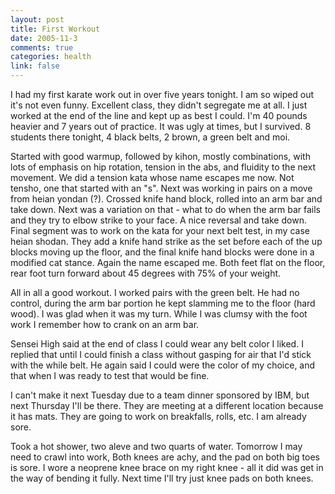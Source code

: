 ```yaml
--- 
layout: post
title: First Workout
date: 2005-11-3
comments: true
categories: health
link: false
---
```

I had my first karate work out in over five years tonight. I am so wiped out it's not even funny. Excellent class, they didn't segregate me at all. I just worked at the end of the line and kept up as best I could. I'm 40 pounds heavier and 7 years out of practice. It was ugly at times, but I survived. 8 students there tonight, 4 black belts, 2 brown, a green belt and moi.

Started with good warmup, followed by kihon, mostly combinations, with lots of emphasis on hip rotation, tension in the abs, and fluidity to the next movement. We did a tension kata whose name escapes me now. Not tensho, one that started with an "s". Next was working in pairs on a move from heian yondan (?). Crossed knife hand block, rolled into an arm bar and take down. Next was a variation on that - what to do when the arm bar fails and they try to elbow strike to your face. A nice reversal and take down. Final segment was to work on the kata for your next belt test, in my case heian shodan. They add a knife hand strike as the set before each of the up blocks moving up the floor, and the final knife hand blocks were done in a modified cat stance. Again the name escaped me. Both feet flat on the floor, rear foot turn forward about 45 degrees with 75% of your weight.

All in all a good workout. I worked pairs with the green belt. He had no control, during the arm bar portion he kept slamming me to the floor (hard wood). I was glad when it was my turn. While I was clumsy with the foot work I remember how to crank on an arm bar.

Sensei High said at the end of class I could wear any belt color I liked. I replied that until I could finish a class without gasping for air that I'd stick with the while belt. He again said I could were the color of my choice, and that when I was ready to test that would be fine.

I can't make it next Tuesday due to a team dinner sponsored by IBM, but next Thursday I'll be there. They are meeting at a different location because it has mats. They are going to work on  breakfalls, rolls, etc. I am already sore.

Took a hot shower, two aleve and two quarts of water. Tomorrow I may need to crawl into work, Both knees are achy, and the pad on both big toes is sore. I wore a neoprene knee brace on my right knee - all it did was get in the way of bending it fully. Next time I'll try just knee pads on both knees.
